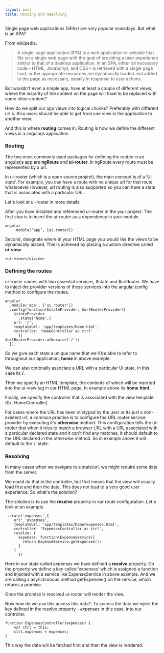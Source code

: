 ```yaml
---
layout: post
title: Routing and Resolving
---
```



Single page web applications (SPAs) are very popular nowadays. But what is an SPA?

From wikipedia.

>A single-page application (SPA) is a web application or website that fits on a single web page with the goal of providing a user experience similar to that of a desktop application. In an SPA, either all necessary code – HTML, JavaScript, and CSS – is retrieved with a single page load, or the appropriate resources are dynamically loaded and added to the page as necessary, usually in response to user actions.

But wouldn't even a simple app, have at least a couple of different views, where the majority of the content on the page will have to be replaced with some other content?

How do we split our app views into logical chunks? Preferably with different url's. Also users should be able to get from one view in the application to another view.


And this is where **routing** comes in. Routing is how we define the different views in a angularjs application.


### Routing

The two most commonly used packages for defining the routes in an angularjs app are **ngRoute** and **ui-router**. In ngRoute every route must be represented by a url. 

In ui-router (which is a open source project), the main concept is of a ‘UI state’. For example, you can have a route with no unique url for that route whatsoever.However, url routing is also supported so you can have a state that is associated with a particular URL.

Let's look at ui-router in more details.

After you have installed and referenced ui-router in the your project.
The first step is to inject the ui-router as a dependency  in your module.

	angular
     	.module(‘app’, [ui.router])

Second, designate where in your HTML page you would like the views to be dynamically placed. This is achieved by placing a custom directive called **ui-view**.
	
	<ui-view></uiview>

### Defining the routes

ui-router comes with two essential services, $state and $urlRouter. We have to inject the provider versions of these services into the angular.config method to configure the routes.

	angular
	  .module('app', ['ui.router'])
	  .config(function($stateProvider, $urlRouterProvider){
	    $stateProvider
	      .state('home',{
		url: '/',
		templateUrl: 'app/templates/home.html',
		controller: 'HomeController as ctrl'
	      })
	$urlRouterProvider.otherwise('/');
	  });


So we give each state a unique name that we'll be able to refer to throughout our application, **home** in above example.

We can also optionally associate a URL with a particular UI state. In this case its **/**.

Then we specify an HTML template, the contents of which will be inserted into the ui-view tag in our HTML page. In example above its **home.html**.

Finally, we specify the controller that is associated with the view template (Ex. HomeController).

For cases where the URL has been mistyped by the user or its just a non-existent url, a common practice is to configure the URL router service provider by executing it's **otherwise** method. This configuration tells the ui-router that when it tries to match a browser URL with a URL associated with a particular declared state and it can't find any matches, it should default to the URL declared in the otherwise method. So in example above it will default to the ‘/’ state.



### Resolving

In many cases when we navigate to a state/url, we might require some data from the server.

We could do that in the controller, but that means that the view will usually load first and then  the data. This does not lead to a very good user experience. So what's the solution?

The solution is to use the **resolve** property in our route configuration. Let's look at an example. 

	 .state('expenses',{
		url: 'expenses',
		templateUrl: 'app/templates/home/expenses.html',
		controller: 'ExpensesController as ctrl',
		resolve: {
		  expenses: function(ExpenseService){
		    return ExpenseService.getExpenses();
		  }
		}
	      })

Here in our state called *expenses* we have defined a **resolve** property. On the property we define a key called ‘expenses’  which is assigned a function and injected with a service like ExpenseService in above example. And we are calling a asynchronous method getExpenses() on the service, which returns a promise.

Once the promise is resolved ui-router will render the view.

Now how do we use this access this data?. To access the data we inject the key defined in the resolve property - *expenses* in this case, into our controller.

	function ExpensesController(expenses) {
		var ctrl = this;
		ctrl.expenses = expenses;
	}

This way the data will be fetched first and then the view is rendered.
